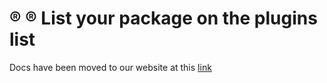 # ®️ ®️ List your package on the plugins list

Docs have been moved to our website at this [link](https://tomatophp.com/en/open-source/filament-plugins)
